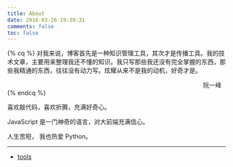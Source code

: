 ```yaml
---
title: About
date: 2016-03-26 19:39:31
comments: false
toc: false
---
```


{% cq %}
对我来说，博客首先是一种知识管理工具，其次才是传播工具。我的技术文章，主要用来整理我还不懂的知识。我只写那些我还没有完全掌握的东西，那些我精通的东西，往往没有动力写。炫耀从来不是我的动机，好奇才是。

<div style="text-align: right;margin-right: 10px;">阮一峰</div>
{% endcq %}

喜欢敲代码，喜欢折腾，充满好奇心。

JavaScript 是一门神奇的语言，对大前端充满信心。

人生苦短， 我也热爱 Python。

---

- [tools](/tools)
